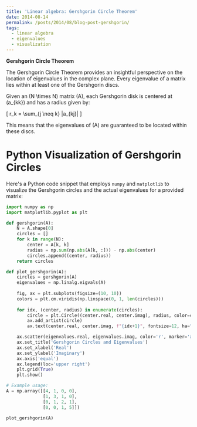 ```yaml
---
title: 'Linear algebra: Gershgorin Circle Theorem'
date: 2014-08-14
permalink: /posts/2014/08/blog-post-gershgorin/
tags:
  - linear algebra
  - eigenvalues
  - visualization
---
```

**Gershgorin Circle Theorem**

The Gershgorin Circle Theorem provides an insightful perspective on the location of eigenvalues in the complex plane. Every eigenvalue of a matrix lies within at least one of the Gershgorin discs. 

Given an \(N \times N\) matrix \(A\), each Gershgorin disk is centered at \(a_{kk}\) and has a radius given by:

\[ r_k = \sum_{j \neq k} |a_{kj}| \]

This means that the eigenvalues of \(A\) are guaranteed to be located within these discs.

Python Visualization of Gershgorin Circles
======

Here's a Python code snippet that employs `numpy` and `matplotlib` to visualize the Gershgorin circles and the actual eigenvalues for a provided matrix:

```python
import numpy as np
import matplotlib.pyplot as plt

def gershgorin(A):
    N = A.shape[0]
    circles = []
    for k in range(N):
        center = A[k, k]
        radius = np.sum(np.abs(A[k, :])) - np.abs(center)
        circles.append((center, radius))
    return circles

def plot_gershgorin(A):
    circles = gershgorin(A)
    eigenvalues = np.linalg.eigvals(A)
    
    fig, ax = plt.subplots(figsize=(10, 10))
    colors = plt.cm.viridis(np.linspace(0, 1, len(circles)))
    
    for idx, (center, radius) in enumerate(circles):
        circle = plt.Circle((center.real, center.imag), radius, color=colors[idx], fill=False, label=f'Circle {idx+1}')
        ax.add_artist(circle)
        ax.text(center.real, center.imag, f"{idx+1}", fontsize=12, ha="center", va="center", color=colors[idx])

    ax.scatter(eigenvalues.real, eigenvalues.imag, color='r', marker='x', label='Eigenvalues')
    ax.set_title('Gershgorin Circles and Eigenvalues')
    ax.set_xlabel('Real')
    ax.set_ylabel('Imaginary')
    ax.axis('equal')
    ax.legend(loc='upper right')
    plt.grid(True)
    plt.show()

# Example usage:
A = np.array([[4, 1, 0, 0],
              [1, 3, 1, 0],
              [0, 1, 2, 1],
              [0, 0, 1, 5]])

plot_gershgorin(A)
